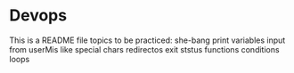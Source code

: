# Devops
This is a README file
topics to be practiced:
she-bang 
print
variables
input from userMis like special chars redirectos exit ststus
functions
conditions
loops
